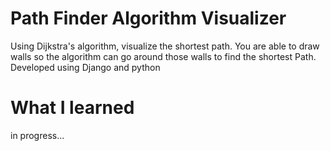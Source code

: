 # Path Finder Algorithm Visualizer
Using Dijkstra's algorithm, visualize the shortest path. You are able to draw walls so the algorithm can go around those walls to find the shortest Path. Developed using Django and python
# What I learned
in progress...
